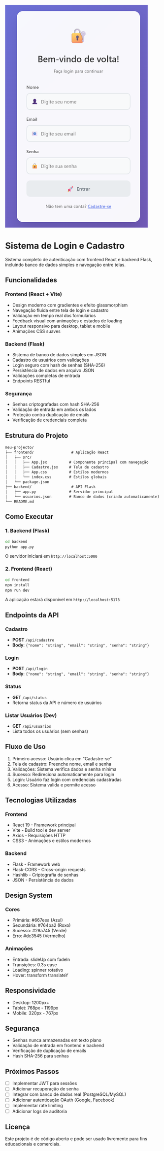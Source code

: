 ![Screenshot do Login](assets/image.png)

# Sistema de Login e Cadastro

Sistema completo de autenticação com frontend React e backend Flask, incluindo banco de dados simples e navegação entre telas.

## Funcionalidades

### Frontend (React + Vite)
- Design moderno com gradientes e efeito glassmorphism
- Navegação fluida entre tela de login e cadastro
- Validação em tempo real dos formulários
- Feedback visual com animações e estados de loading
- Layout responsivo para desktop, tablet e mobile
- Animações CSS suaves

### Backend (Flask)
- Sistema de banco de dados simples em JSON
- Cadastro de usuários com validações
- Login seguro com hash de senhas (SHA-256)
- Persistência de dados em arquivo JSON
- Validações completas de entrada
- Endpoints RESTful

### Segurança
- Senhas criptografadas com hash SHA-256
- Validação de entrada em ambos os lados
- Proteção contra duplicação de emails
- Verificação de credenciais completa

## Estrutura do Projeto

```
meu-projecto/
├── frontend/                 # Aplicação React
│   ├── src/
│   │   ├── App.jsx          # Componente principal com navegação
│   │   ├── Cadastro.jsx     # Tela de cadastro
│   │   ├── App.css          # Estilos modernos
│   │   └── index.css        # Estilos globais
│   └── package.json
├── backend/                  # API Flask
│   ├── app.py               # Servidor principal
│   └── usuarios.json        # Banco de dados (criado automaticamente)
└── README.md
```

## Como Executar

### 1. Backend (Flask)
```bash
cd backend
python app.py
```
O servidor iniciará em `http://localhost:5000`

### 2. Frontend (React)
```bash
cd frontend
npm install
npm run dev
```
A aplicação estará disponível em `http://localhost:5173`

## Endpoints da API

### Cadastro
- **POST** `/api/cadastro`
- **Body**: `{"nome": "string", "email": "string", "senha": "string"}`

### Login
- **POST** `/api/login`
- **Body**: `{"nome": "string", "email": "string", "senha": "string"}`

### Status
- **GET** `/api/status`
- Retorna status da API e número de usuários

### Listar Usuários (Dev)
- **GET** `/api/usuarios`
- Lista todos os usuários (sem senhas)

## Fluxo de Uso

1. Primeiro acesso: Usuário clica em "Cadastre-se"
2. Tela de cadastro: Preenche nome, email e senha
3. Validações: Sistema verifica dados e senha mínima
4. Sucesso: Redireciona automaticamente para login
5. Login: Usuário faz login com credenciais cadastradas
6. Acesso: Sistema valida e permite acesso

## Tecnologias Utilizadas

### Frontend
- React 19 - Framework principal
- Vite - Build tool e dev server
- Axios - Requisições HTTP
- CSS3 - Animações e estilos modernos

### Backend
- Flask - Framework web
- Flask-CORS - Cross-origin requests
- Hashlib - Criptografia de senhas
- JSON - Persistência de dados

## Design System

### Cores
- Primária: #667eea (Azul)
- Secundária: #764ba2 (Roxo)
- Sucesso: #28a745 (Verde)
- Erro: #dc3545 (Vermelho)

### Animações
- Entrada: slideUp com fadeIn
- Transições: 0.3s ease
- Loading: spinner rotativo
- Hover: transform translateY

## Responsividade

- Desktop: 1200px+
- Tablet: 768px - 1199px
- Mobile: 320px - 767px

## Segurança

- Senhas nunca armazenadas em texto plano
- Validação de entrada em frontend e backend
- Verificação de duplicação de emails
- Hash SHA-256 para senhas

## Próximos Passos

- [ ] Implementar JWT para sessões
- [ ] Adicionar recuperação de senha
- [ ] Integrar com banco de dados real (PostgreSQL/MySQL)
- [ ] Adicionar autenticação OAuth (Google, Facebook)
- [ ] Implementar rate limiting
- [ ] Adicionar logs de auditoria

## Licença

Este projeto é de código aberto e pode ser usado livremente para fins educacionais e comerciais. 
